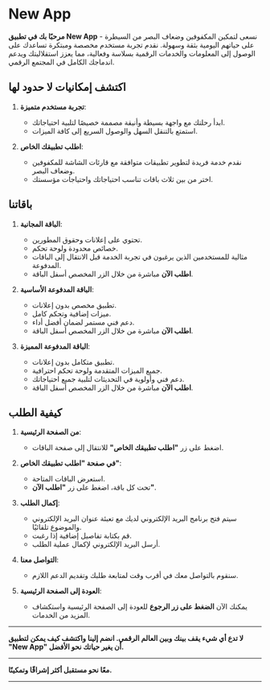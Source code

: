 # New App

**مرحبًا بك في تطبيق New App** - نسعى لتمكين المكفوفين وضعاف البصر من السيطرة على حياتهم اليومية بثقة وسهولة. نقدم تجربة مستخدم مخصصة ومبتكرة تساعدك على الوصول إلى المعلومات والخدمات الرقمية بسلاسة وفعالية، مما يعزز استقلاليتك ويدعم اندماجك الكامل في المجتمع الرقمي.

## اكتشف إمكانيات لا حدود لها

1. **تجربة مستخدم متميزة**:
   - ابدأ رحلتك مع واجهة بسيطة وأنيقة مصممة خصيصًا لتلبية احتياجاتك.
   - استمتع بالتنقل السهل والوصول السريع إلى كافة الميزات.

2. **اطلب تطبيقك الخاص**:
   - نقدم خدمة فريدة لتطوير تطبيقات متوافقة مع قارئات الشاشة للمكفوفين وضعاف البصر.
   - اختر من بين ثلاث باقات تناسب احتياجاتك واحتياجات مؤسستك.

## باقاتنا

1. **الباقة المجانية**:
   - تحتوي على إعلانات وحقوق المطورين.
   - خصائص محدودة ولوحة تحكم.
   - مثالية للمستخدمين الذين يرغبون في تجربة الخدمة قبل الانتقال إلى الباقات المدفوعة.
   - **اطلب الآن** مباشرة من خلال الزر المخصص أسفل الباقة.

2. **الباقة المدفوعة الأساسية**:
   - تطبيق مخصص بدون إعلانات.
   - ميزات إضافية وتحكم كامل.
   - دعم فني مستمر لضمان أفضل أداء.
   - **اطلب الآن** مباشرة من خلال الزر المخصص أسفل الباقة.

3. **الباقة المدفوعة المميزة**:
   - تطبيق متكامل بدون إعلانات.
   - جميع الميزات المتقدمة ولوحة تحكم احترافية.
   - دعم فني وأولوية في التحديثات لتلبية جميع احتياجاتك.
   - **اطلب الآن** مباشرة من خلال الزر المخصص أسفل الباقة.

## كيفية الطلب

1. **من الصفحة الرئيسية**:
   - اضغط على زر **"اطلب تطبيقك الخاص"** للانتقال إلى صفحة الباقات.

2. **في صفحة "اطلب تطبيقك الخاص"**:
   - استعرض الباقات المتاحة.
   - تحت كل باقة، اضغط على زر **"اطلب الآن"**.

3. **إكمال الطلب**:
   - سيتم فتح برنامج البريد الإلكتروني لديك مع تعبئة عنوان البريد الإلكتروني والموضوع تلقائيًا.
   - قم بكتابة تفاصيل إضافية إذا رغبت.
   - أرسل البريد الإلكتروني لإكمال عملية الطلب.

4. **التواصل معنا**:
   - سنقوم بالتواصل معك في أقرب وقت لمتابعة طلبك وتقديم الدعم اللازم.

5. **العودة إلى الصفحة الرئيسية**:
   - يمكنك الآن **الضغط على زر الرجوع** للعودة إلى الصفحة الرئيسية واستكشاف المزيد من الخدمات.

---

**لا تدع أي شيء يقف بينك وبين العالم الرقمي. انضم إلينا واكتشف كيف يمكن لتطبيق "New App" أن يغير حياتك نحو الأفضل.**

---

**معًا نحو مستقبل أكثر إشراقًا وتمكينًا.**

---